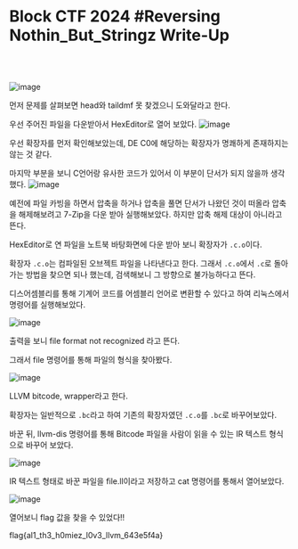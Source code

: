 <!DOCTYPE html>
<html>
<head>
        <link rel="stylesheet" type="text/css" href="sytle.css">
</head>
<body>
        <h1>Block CTF 2024 #Reversing Nothin_But_Stringz Write-Up</h1>
</body>
<br>
<br>
</html>

![image](https://github.com/user-attachments/assets/a25fa746-d393-4ff5-8b52-7fc5876595d4)

먼저 문제를 살펴보면 head와 taildmf 못 찾겠으니 도와달라고 한다.

우선 주어진 파일을 다운받아서 HexEditor로 열어 보았다.
![image](https://github.com/user-attachments/assets/283acff0-07cc-4ff8-b1c3-9c7cbcbac98f)

우선 확장자를 먼저 확인해보았는데, DE C0에 해당하는 확장자가 명쾌하게 존재하지는 않는 것 같다. 

마지막 부분을 보니 C언어랑 유사한 코드가 있어서 이 부분이 단서가 되지 않을까 생각했다. 
![image](https://github.com/user-attachments/assets/1488eb84-e04c-490b-89f1-c615e9dc903e)

예전에 파일 카빙을 하면서 압축을 하거나 압축을 풀면 단서가 나왔던 것이 떠올라 압축을 해제해보려고 7-Zip을 다운 받아 실행해보았다. 하지만 압축 해제 대상이 아니라고 뜬다. 

HexEditor로 연 파일을 노트북 바탕화면에 다운 받아 보니 확장자가 ```.c.o```이다. 

확장자 ```.c.o```는 컴파일된 오브젝트 파일을 나타낸다고 한다. 그래서 ```.c.o```에서 ```.c```로 돌아가는 방법을 찾으면 되나 했는데, 검색해보니 그 방향으로 불가능하다고 뜬다. 

디스어셈블리를 통해 기계어 코드를 어셈블리 언어로 변환할 수 있다고 하여 리눅스에서 명령어를 실행해보았다. 

![image](https://github.com/user-attachments/assets/31c0359e-904e-4e39-8748-f8edce918db6)

출력을 보니 file format not recognized 라고 뜬다. 

그래서 file 명령어를 통해 파일의 형식을 찾아봤다. 

![image](https://github.com/user-attachments/assets/d82454a2-d619-485b-9974-770f22ca26a6)

LLVM bitcode, wrapper라고 한다. 

확장자는 일반적으로 ```.bc```라고 하여 기존의 확장자였던 ```.c.o```를 ```.bc```로 바꾸어보았다. 

바꾼 뒤, llvm-dis 명령어를 통해 Bitcode 파일을 사람이 읽을 수 있는 IR 텍스트 형식으로 바꾸어 보았다. 

![image](https://github.com/user-attachments/assets/24b145df-ab1d-4176-87ee-27fb097cd145)

IR 텍스트 형태로 바꾼 파일을 file.ll이라고 저장하고 cat 명령어를 통해서 열어보았다. 

![image](https://github.com/user-attachments/assets/e8dcce35-0b39-464e-94a2-17847ff78f59)

열어보니 flag 값을 찾을 수 있었다!!

flag{al1_th3_h0miez_l0v3_llvm_643e5f4a}
